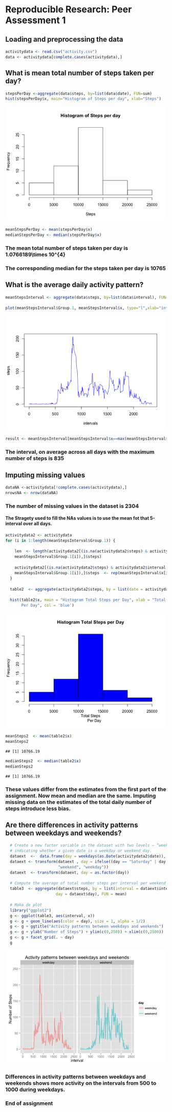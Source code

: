 # Reproducible Research: Peer Assessment 1


## Loading and preprocessing the data

```r
activitydata <- read.csv("activity.csv")
data <- activitydata[complete.cases(activitydata),]
```

## What is mean total number of steps taken per day?

```r
stepsPerDay <-aggregate(data$steps, by=list(data$date), FUN=sum)
hist(stepsPerDay$x, main="Histogram of Steps per day", xlab="Steps")
```

![](./PA1_template_files/figure-html/unnamed-chunk-2-1.png) 

```r
meanStepsPerDay <- mean(stepsPerDay$x)
medianStepsPerDay <- median(stepsPerDay$x)
```
### The mean total number of steps taken per day is 1.0766189\times 10^{4}
### The corresponding median for the steps taken per day is 10765

## What is the average daily activity pattern?

```r
meanStepsInterval <- aggregate(data$steps, by=list(data$interval), FUN=mean)

plot(meanStepsInterval$Group.1, meanStepsInterval$x, type="l",xlab="intervals", ylab="steps", col="blue")
```

![](./PA1_template_files/figure-html/unnamed-chunk-3-1.png) 

```r
result <- meanStepsInterval[meanStepsInterval$x==max(meanStepsInterval$x),]$Group.1
```
### The interval, on average across all days with the maximum number of steps is 835

## Imputing missing values

```r
dataNA <-activitydata[!complete.cases(activitydata),]
nrowsNA <- nrow(dataNA)
```
### The number of missing values in the dataset is 2304
#### The Stragety used to fill the NAs values is to use the mean fot that 5-interval over all days.

```r
activitydata2 <- activitydata
for (i in 1:length(meanStepsInterval$Group.1)) {

    len  <- length(activitydata2[(is.na(activitydata2$steps) & activitydata2$interval == 
    meanStepsInterval$Group.1[i]),]$steps)

    activitydata2[(is.na(activitydata2$steps) & activitydata2$interval == 
    meanStepsInterval$Group.1[i]),]$steps  <- rep(meanStepsInterval$x[i],len)
  }
  
  table2  <- aggregate(activitydata2$steps, by = list(date = activitydata2$date), FUN = sum)

  hist(table2$x, main = "Histogram Total Steps per Day", xlab = "Total Steps
       Per Day", col = 'blue')
```

![](./PA1_template_files/figure-html/unnamed-chunk-5-1.png) 

```r
meanSteps2  <- mean(table2$x)
meanSteps2
```

```
## [1] 10766.19
```

```r
medianSteps2  <- median(table2$x)
medianSteps2
```

```
## [1] 10766.19
```
### These values differ from the estimates from the first part of the assignment. Now mean and median are the same. Imputing missing data on the estimates of the total daily number of steps introduce less bias.

## Are there differences in activity patterns between weekdays and weekends?

```r
  # Create a new factor variable in the dataset with two levels – “weekday” and “weekend”
  # indicating whether a given date is a weekday or weekend day.
  dataext  <-  data.frame(day = weekdays(as.Date(activitydata2$date)), activitydata2)
  dataext <- transform(dataext , day = ifelse((day == "Saturday" | day == "Sunday"), 
                       "weekend", "weekday"))
  dataext  <- transform(dataext, day = as.factor(day))

  # Compute the average of total number steps per interval per weekend or weekday
  table3  <- aggregate(dataext$steps, by = list(interval = dataext$interval, 
                      day = dataext$day), FUN = mean)

  # Make de plot
  library("ggplot2")
  g <- ggplot(table3, aes(interval, x))
  g <- g + geom_line(aes(color = day), size = 1, alpha = 1/2)
  g <- g + ggtitle("Activity patterns between weekdays and weekends")
  g <- g + ylab("Number of Steps") + ylim(c(0,250)) + xlim(c(0,2500))
  g <- g + facet_grid(. ~ day)
  g
```

![](./PA1_template_files/figure-html/unnamed-chunk-6-1.png) 


### Differences in activity patterns between weekdays and weekends shows more activity on the intervals from 500 to 1000 during weekdays.

### End of assignment
